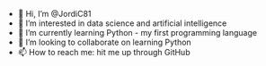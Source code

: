 - 👋 Hi, I’m @JordiC81
- 👀 I’m interested in data science and artificial intelligence
- 🌱 I’m currently learning Python - my first programming language
- 💞️ I’m looking to collaborate on learning Python
- 📫 How to reach me: hit me up through GitHub

<!---
JordiC81/JordiC81 is a ✨ special ✨ repository because its `README.md` (this file) appears on your GitHub profile.
You can click the Preview link to take a look at your changes.
--->
